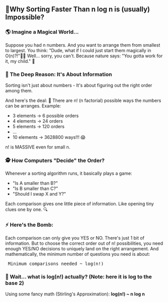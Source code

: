 ## 🎯Why Sorting Faster Than n log n is (usually) Impossible?

### 🌎 Imagine a Magical World...
Suppose you had n numbers.
And you want to arrange them from smallest to largest.
You think: "Dude, what if I could just start them magically in O(n)?!"🧙✨
Well... sorry, you can't.
Because nature says: "You gotta work for it, my child." 🌌

### 🧠 The Deep Reason: It's About <b>Information</b>
Sorting isn't just about numbers -
It's about figuring out the right order among them.

And here's the deal:
🔵 There are n! (n factorial) possible ways the numbers can be arranges.
Example:
 - 3 elements -> 6 possible orders
 - 4 elements -> 24 orders
 - 5 elements -> 120 orders
 - ...
 - 10 elements -> 3628800 ways!!! 😱
 
 n! is MASSIVE even for small n.

 ### 🕵️ How Computers "Decide" the Order?
 Whenever a sorting algorithm runs, it basically plays a game:
 - "Is A smaller than B?"
 - "Is B smaller than C?"
 - "Should I swap X and Y?"

 Each comparison gives one little piece of information.
 Like opening tiny clues one by one. 🔍

 ### ⚡ Here's the Bomb:
 Each comparison can only give you YES or NO.
 There's just 1 bit of information.
 But to choose the correct order out of n! possibilities, you need enough YES/NO decisions to uniquely land on the right arrangement.
 And mathematically, the minimum number of questions you need is about:
 <pre> Minimum comparisons needed ~ log(n!) </pre>

 ### 🧮 Wait... what is log(n!) actually?  (Note: here it is log to the base 2)
 Using some fancy math (Stirling's Approximation):
    <b> log(n!) ~ n log n </b>